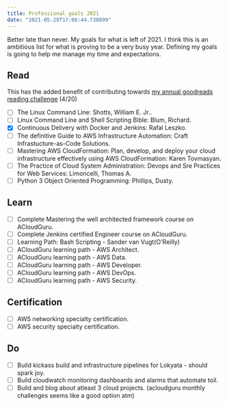 ```yaml
---
title: Professional goals 2021
date: "2021-05-29T17:06:44.730899"
---
```


Better late than never. My goals for what is left of 2021. I think this is an ambitious list for what is proving to be a very busy year. Defining my goals is going to help me manage my time and expectations.

## Read

This has the added benefit of contributing towards [my annual goodreads reading challenge](https://www.goodreads.com/user_challenges/28524825 "Jojin's 2021 goodreads reading challenge") (4/20)

- [ ] The Linux Command Line: Shotts, William E. Jr..
- [ ] Linux Command Line and Shell Scripting Bible: Blum, Richard.
- [X] Continuous Delivery with Docker and Jenkins: Rafal Leszko.
- [ ] The definitive Guide to AWS Infrastructure Automation: Craft Infrastucture-as-Code Solutions.
- [ ] Mastering AWS CloudFormation: Plan, develop, and deploy your cloud infrastructure effectively using AWS CloudFormation: Karen Tovmasyan.
- [ ] The Practice of Cloud System Administration: Devops and Sre Practices for Web Services: Limoncelli, Thomas A.
- [ ] Python 3 Object Oriented Programming: Phillips, Dusty.

## Learn

- [ ] Complete Mastering the well architected framework course on ACloudGuru.
- [ ] Complete Jenkins certified Engineer course on ACloudGuru.
- [ ] Learning Path: Bash Scripting - Sander van Vugt(O'Reilly)
- [ ] ACloudGuru learning path - AWS Architect.
- [ ] ACloudGuru learning path - AWS Data.
- [ ] ACloudGuru learning path - AWS Developer.
- [ ] ACloudGuru learning path - AWS DevOps.
- [ ] ACloudGuru learning path - AWS Security.

## Certification

- [ ] AWS networking specialty certification.
- [ ] AWS security specialty certification.

## Do

- [ ] Build kickass build and infrastructure pipelines for Lokyata - should spark joy.
- [ ] Build cloudwatch monitoring dashboards and alarms that automate toil.
- [ ] Build and blog about atleast 3 cloud projects. (acloudguru monthly challenges seems like a good option atm)
